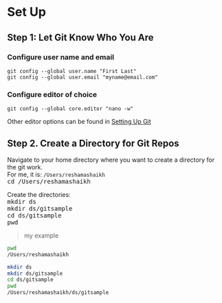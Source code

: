 # Set Up

## Step 1:  Let Git Know Who You Are

### Configure user name and email 
`git config --global user.name "First Last"`  
`git config --global user.email "myname@email.com"`  

### Configure editor of choice
`git config --global core.editor "nano -w"` 

Other editor options can be found in [Setting Up Git](http://swcarpentry.github.io/git-novice/02-setup/)

## Step 2. Create a Directory for Git Repos
Navigate to your home directory where you want to create a directory for the git work.  
For me, it is:  `/Users/reshamashaikh`  
<kbd> cd /Users/reshamashaikh </kbd>  

Create the directories:  
<kbd>  mkdir ds  </kbd>  
<kbd>  mkdir ds/gitsample </kbd>  
<kbd>  cd ds/gitsample </kbd>  
<kbd>  pwd </kbd>  
  
>my example
```bash
pwd
/Users/reshamashaikh
```
```bash
mkdir ds
mkdir ds/gitsample
cd ds/gitsample
pwd
/Users/reshamashaikh/ds/gitsample
```


